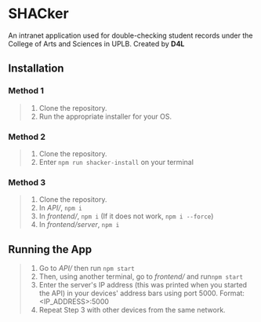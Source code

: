 #  SHACker

An intranet application used for double-checking student records under the College of Arts and Sciences in UPLB.
Created by **D4L**

## Installation

### Method 1
> 1. Clone the repository.
> 2. Run the appropriate installer for your OS.

### Method 2
> 1. Clone the repository.
> 2. Enter `npm run shacker-install` on your terminal

### Method 3

> 1. Clone the repository.
> 2. In *API/*, `npm i`
> 3. In *frontend/*, `npm i` (If it does not work, `npm i --force`)
> 4. In *frontend/server*, `npm i`


## Running the App

>1. Go to *API/* then run `npm start`
>2. Then, using another terminal, go to *frontend/* and run`npm start`
>3. Enter the server's IP address (this was printed when you started the API) in your devices' address bars using port 5000. Format: <IP_ADDRESS>:5000
>4. Repeat Step 3 with other devices from the same network.
